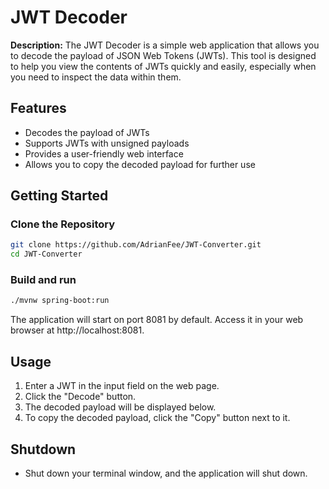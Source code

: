 # JWT Decoder

**Description:** The JWT Decoder is a simple web application that allows you to decode the payload of JSON Web Tokens (JWTs). This tool is designed to help you view the contents of JWTs quickly and easily, especially when you need to inspect the data within them.

## Features

- Decodes the payload of JWTs
- Supports JWTs with unsigned payloads
- Provides a user-friendly web interface
- Allows you to copy the decoded payload for further use

## Getting Started

### Clone the Repository

```bash
git clone https://github.com/AdrianFee/JWT-Converter.git
cd JWT-Converter
```
### Build and run
```bash
./mvnw spring-boot:run
```
The application will start on port 8081 by default.
Access it in your web browser at http://localhost:8081.

## Usage
1. Enter a JWT in the input field on the web page. 
2. Click the "Decode" button. 
3. The decoded payload will be displayed below. 
4. To copy the decoded payload, click the "Copy" button next to it.

## Shutdown
- Shut down your terminal window, and the application will shut down.

